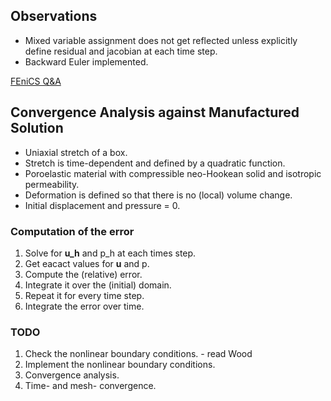 ## Observations 

* Mixed variable assignment does not get reflected unless explicitly
  define residual and jacobian at each time step.
* Backward Euler implemented. 

[FEniCS Q&A](http://fenicsproject.org/qa/)


## Convergence Analysis against Manufactured Solution

* Uniaxial stretch of a box.
* Stretch is time-dependent and defined by a quadratic function.
* Poroelastic material with compressible neo-Hookean solid and
  isotropic permeability.
* Deformation is defined so that there is no (local) volume change.
* Initial displacement and pressure = 0.

### Computation of the error

1. Solve for **u_h** and p_h at each times step.
2. Get eacact values for **u** and p.
3. Compute the (relative) error.
4. Integrate it over the (initial) domain.
5. Repeat it for every time step.
6. Integrate the error over time.

### TODO

1. Check the nonlinear boundary conditions. - read Wood
2. Implement the nonlinear boundary conditions.
3. Convergence analysis.
4. Time- and mesh- convergence.
